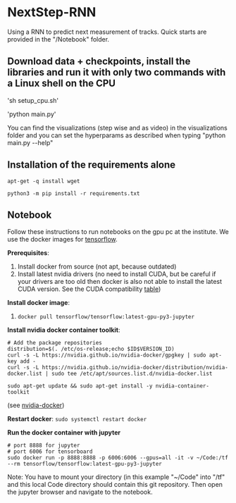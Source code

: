 # NextStep-RNN

Using a RNN to predict next measurement of tracks.
Quick starts are provided in the "/Notebook" folder.

## Download data + checkpoints, install the libraries and run it with only two commands with a Linux shell on the CPU

'sh setup_cpu.sh'

'python main.py'

You can find the visualizations (step wise and as video) in the visualizations folder and you can set the hyperparams as described when typing "python main.py --help"

## Installation of the requirements alone

`apt-get -q install wget`

`python3 -m pip install -r requirements.txt`

## Notebook

Follow these instructions to run notebooks on the gpu pc at the institute.
We use the docker images for [tensorflow](https://www.tensorflow.org/install/docker).

**Prerequisites**:
1. Install docker from source (not apt, because outdated)
2. Install latest nvidia drivers (no need to install CUDA, but be careful if your drivers are too old then docker is also not able to install the latest CUDA version. See the CUDA compatibility [table](https://docs.nvidia.com/deploy/cuda-compatibility/index.html#binary-compatibility__table-toolkit-driver))

**Install docker image**:
1. `docker pull tensorflow/tensorflow:latest-gpu-py3-jupyter`

**Install nvidia docker container toolkit**:
```
# Add the package repositories
distribution=$(. /etc/os-release;echo $ID$VERSION_ID)
curl -s -L https://nvidia.github.io/nvidia-docker/gpgkey | sudo apt-key add -
curl -s -L https://nvidia.github.io/nvidia-docker/distribution/nvidia-docker.list | sudo tee /etc/apt/sources.list.d/nvidia-docker.list

sudo apt-get update && sudo apt-get install -y nvidia-container-toolkit
```
(see [nvidia-docker](https://github.com/NVIDIA/nvidia-docker))

**Restart docker**:
`sudo systemctl restart docker`

**Run the docker container with jupyter**
```
# port 8888 for jupyter
# port 6006 for tensorboard
sudo docker run -p 8888:8888 -p 6006:6006 --gpus=all -it -v ~/Code:/tf --rm tensorflow/tensorflow:latest-gpu-py3-jupyter
```

Note: You have to mount your directory (in this example "~/Code" into "/tf" and this local Code directory
should contain this git repository. Then open the jupyter browser and navigate to the notebook.

